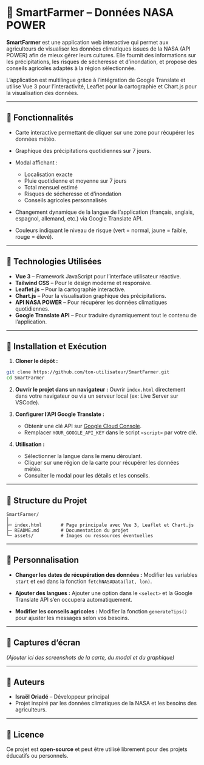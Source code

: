 # 🌾 SmartFarmer – Données NASA POWER

**SmartFarmer** est une application web interactive qui permet aux agriculteurs de visualiser les données climatiques issues de la NASA (API POWER) afin de mieux gérer leurs cultures. Elle fournit des informations sur les précipitations, les risques de sécheresse et d’inondation, et propose des conseils agricoles adaptés à la région sélectionnée.

L’application est multilingue grâce à l’intégration de Google Translate et utilise Vue 3 pour l’interactivité, Leaflet pour la cartographie et Chart.js pour la visualisation des données.

---

## 🔹 Fonctionnalités

* Carte interactive permettant de cliquer sur une zone pour récupérer les données météo.
* Graphique des précipitations quotidiennes sur 7 jours.
* Modal affichant :

  * Localisation exacte
  * Pluie quotidienne et moyenne sur 7 jours
  * Total mensuel estimé
  * Risques de sécheresse et d’inondation
  * Conseils agricoles personnalisés
* Changement dynamique de la langue de l’application (français, anglais, espagnol, allemand, etc.) via Google Translate API.
* Couleurs indiquant le niveau de risque (vert = normal, jaune = faible, rouge = élevé).

---

## 🔹 Technologies Utilisées

* **Vue 3** – Framework JavaScript pour l’interface utilisateur réactive.
* **Tailwind CSS** – Pour le design moderne et responsive.
* **Leaflet.js** – Pour la cartographie interactive.
* **Chart.js** – Pour la visualisation graphique des précipitations.
* **API NASA POWER** – Pour récupérer les données climatiques quotidiennes.
* **Google Translate API** – Pour traduire dynamiquement tout le contenu de l’application.

---

## 🔹 Installation et Exécution

1. **Cloner le dépôt :**

```bash
git clone https://github.com/ton-utilisateur/SmartFarmer.git
cd SmartFarmer
```

2. **Ouvrir le projet dans un navigateur :**
   Ouvrir `index.html` directement dans votre navigateur ou via un serveur local (ex: Live Server sur VSCode).

3. **Configurer l’API Google Translate :**

   * Obtenir une clé API sur [Google Cloud Console](https://console.cloud.google.com/).
   * Remplacer `YOUR_GOOGLE_API_KEY` dans le script `<script>` par votre clé.

4. **Utilisation :**

   * Sélectionner la langue dans le menu déroulant.
   * Cliquer sur une région de la carte pour récupérer les données météo.
   * Consulter le modal pour les détails et les conseils.

---

## 🔹 Structure du Projet

```
SmartFarmer/
│
├─ index.html       # Page principale avec Vue 3, Leaflet et Chart.js
├─ README.md        # Documentation du projet
└─ assets/          # Images ou ressources éventuelles
```

---

## 🔹 Personnalisation

* **Changer les dates de récupération des données :**
  Modifier les variables `start` et `end` dans la fonction `fetchNASAData(lat, lon)`.

* **Ajouter des langues :**
  Ajouter une option dans le `<select>` et la Google Translate API s’en occupera automatiquement.

* **Modifier les conseils agricoles :**
  Modifier la fonction `generateTips()` pour ajuster les messages selon vos besoins.

---

## 🔹 Captures d’écran

*(Ajouter ici des screenshots de la carte, du modal et du graphique)*

---

## 🔹 Auteurs

* **Israël Oriadé** – Développeur principal
* Projet inspiré par les données climatiques de la NASA et les besoins des agriculteurs.

---

## 🔹 Licence

Ce projet est **open-source** et peut être utilisé librement pour des projets éducatifs ou personnels.
